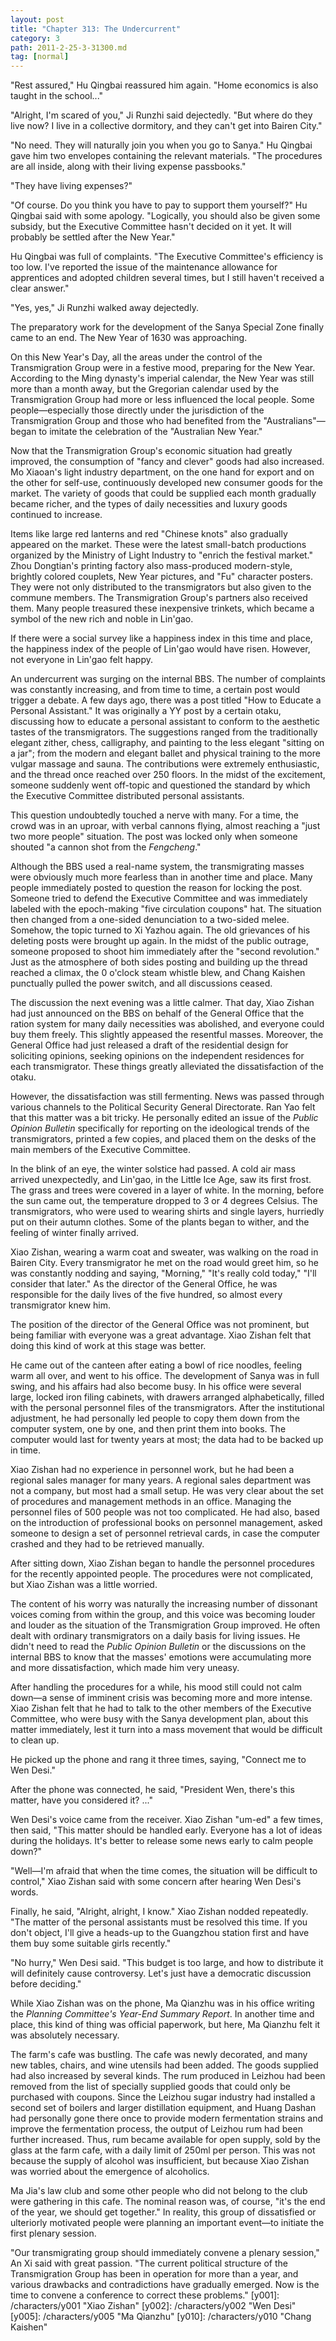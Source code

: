 ```yaml
---
layout: post
title: "Chapter 313: The Undercurrent"
category: 3
path: 2011-2-25-3-31300.md
tag: [normal]
---
```


"Rest assured," Hu Qingbai reassured him again. "Home economics is also taught in the school..."

"Alright, I'm scared of you," Ji Runzhi said dejectedly. "But where do they live now? I live in a collective dormitory, and they can't get into Bairen City."

"No need. They will naturally join you when you go to Sanya." Hu Qingbai gave him two envelopes containing the relevant materials. "The procedures are all inside, along with their living expense passbooks."

"They have living expenses?"

"Of course. Do you think you have to pay to support them yourself?" Hu Qingbai said with some apology. "Logically, you should also be given some subsidy, but the Executive Committee hasn't decided on it yet. It will probably be settled after the New Year."

Hu Qingbai was full of complaints. "The Executive Committee's efficiency is too low. I've reported the issue of the maintenance allowance for apprentices and adopted children several times, but I still haven't received a clear answer."

"Yes, yes," Ji Runzhi walked away dejectedly.

The preparatory work for the development of the Sanya Special Zone finally came to an end. The New Year of 1630 was approaching.

On this New Year's Day, all the areas under the control of the Transmigration Group were in a festive mood, preparing for the New Year. According to the Ming dynasty's imperial calendar, the New Year was still more than a month away, but the Gregorian calendar used by the Transmigration Group had more or less influenced the local people. Some people—especially those directly under the jurisdiction of the Transmigration Group and those who had benefited from the "Australians"—began to imitate the celebration of the "Australian New Year."

Now that the Transmigration Group's economic situation had greatly improved, the consumption of "fancy and clever" goods had also increased. Mo Xiaoan's light industry department, on the one hand for export and on the other for self-use, continuously developed new consumer goods for the market. The variety of goods that could be supplied each month gradually became richer, and the types of daily necessities and luxury goods continued to increase.

Items like large red lanterns and red "Chinese knots" also gradually appeared on the market. These were the latest small-batch productions organized by the Ministry of Light Industry to "enrich the festival market." Zhou Dongtian's printing factory also mass-produced modern-style, brightly colored couplets, New Year pictures, and "Fu" character posters. They were not only distributed to the transmigrators but also given to the commune members. The Transmigration Group's partners also received them. Many people treasured these inexpensive trinkets, which became a symbol of the new rich and noble in Lin'gao.

If there were a social survey like a happiness index in this time and place, the happiness index of the people of Lin'gao would have risen. However, not everyone in Lin'gao felt happy.

An undercurrent was surging on the internal BBS. The number of complaints was constantly increasing, and from time to time, a certain post would trigger a debate. A few days ago, there was a post titled "How to Educate a Personal Assistant." It was originally a YY post by a certain otaku, discussing how to educate a personal assistant to conform to the aesthetic tastes of the transmigrators. The suggestions ranged from the traditionally elegant zither, chess, calligraphy, and painting to the less elegant "sitting on a jar"; from the modern and elegant ballet and physical training to the more vulgar massage and sauna. The contributions were extremely enthusiastic, and the thread once reached over 250 floors. In the midst of the excitement, someone suddenly went off-topic and questioned the standard by which the Executive Committee distributed personal assistants.

This question undoubtedly touched a nerve with many. For a time, the crowd was in an uproar, with verbal cannons flying, almost reaching a "just two more people" situation. The post was locked only when someone shouted "a cannon shot from the *Fengcheng*."

Although the BBS used a real-name system, the transmigrating masses were obviously much more fearless than in another time and place. Many people immediately posted to question the reason for locking the post. Someone tried to defend the Executive Committee and was immediately labeled with the epoch-making "five circulation coupons" hat. The situation then changed from a one-sided denunciation to a two-sided melee. Somehow, the topic turned to Xi Yazhou again. The old grievances of his deleting posts were brought up again. In the midst of the public outrage, someone proposed to shoot him immediately after the "second revolution." Just as the atmosphere of both sides posting and building up the thread reached a climax, the 0 o'clock steam whistle blew, and Chang Kaishen punctually pulled the power switch, and all discussions ceased.

The discussion the next evening was a little calmer. That day, Xiao Zishan had just announced on the BBS on behalf of the General Office that the ration system for many daily necessities was abolished, and everyone could buy them freely. This slightly appeased the resentful masses. Moreover, the General Office had just released a draft of the residential design for soliciting opinions, seeking opinions on the independent residences for each transmigrator. These things greatly alleviated the dissatisfaction of the otaku.

However, the dissatisfaction was still fermenting. News was passed through various channels to the Political Security General Directorate. Ran Yao felt that this matter was a bit tricky. He personally edited an issue of the *Public Opinion Bulletin* specifically for reporting on the ideological trends of the transmigrators, printed a few copies, and placed them on the desks of the main members of the Executive Committee.

In the blink of an eye, the winter solstice had passed. A cold air mass arrived unexpectedly, and Lin'gao, in the Little Ice Age, saw its first frost. The grass and trees were covered in a layer of white. In the morning, before the sun came out, the temperature dropped to 3 or 4 degrees Celsius. The transmigrators, who were used to wearing shirts and single layers, hurriedly put on their autumn clothes. Some of the plants began to wither, and the feeling of winter finally arrived.

Xiao Zishan, wearing a warm coat and sweater, was walking on the road in Bairen City. Every transmigrator he met on the road would greet him, so he was constantly nodding and saying, "Morning," "It's really cold today," "I'll consider that later." As the director of the General Office, he was responsible for the daily lives of the five hundred, so almost every transmigrator knew him.

The position of the director of the General Office was not prominent, but being familiar with everyone was a great advantage. Xiao Zishan felt that doing this kind of work at this stage was better.

He came out of the canteen after eating a bowl of rice noodles, feeling warm all over, and went to his office. The development of Sanya was in full swing, and his affairs had also become busy. In his office were several large, locked iron filing cabinets, with drawers arranged alphabetically, filled with the personal personnel files of the transmigrators. After the institutional adjustment, he had personally led people to copy them down from the computer system, one by one, and then print them into books. The computer would last for twenty years at most; the data had to be backed up in time.

Xiao Zishan had no experience in personnel work, but he had been a regional sales manager for many years. A regional sales department was not a company, but most had a small setup. He was very clear about the set of procedures and management methods in an office. Managing the personnel files of 500 people was not too complicated. He had also, based on the introduction of professional books on personnel management, asked someone to design a set of personnel retrieval cards, in case the computer crashed and they had to be retrieved manually.

After sitting down, Xiao Zishan began to handle the personnel procedures for the recently appointed people. The procedures were not complicated, but Xiao Zishan was a little worried.

The content of his worry was naturally the increasing number of dissonant voices coming from within the group, and this voice was becoming louder and louder as the situation of the Transmigration Group improved. He often dealt with ordinary transmigrators on a daily basis for living issues. He didn't need to read the *Public Opinion Bulletin* or the discussions on the internal BBS to know that the masses' emotions were accumulating more and more dissatisfaction, which made him very uneasy.

After handling the procedures for a while, his mood still could not calm down—a sense of imminent crisis was becoming more and more intense. Xiao Zishan felt that he had to talk to the other members of the Executive Committee, who were busy with the Sanya development plan, about this matter immediately, lest it turn into a mass movement that would be difficult to clean up.

He picked up the phone and rang it three times, saying, "Connect me to Wen Desi."

After the phone was connected, he said, "President Wen, there's this matter, have you considered it? ..."

Wen Desi's voice came from the receiver. Xiao Zishan "um-ed" a few times, then said, "This matter should be handled early. Everyone has a lot of ideas during the holidays. It's better to release some news early to calm people down?"

"Well—I'm afraid that when the time comes, the situation will be difficult to control," Xiao Zishan said with some concern after hearing Wen Desi's words.

Finally, he said, "Alright, alright, I know." Xiao Zishan nodded repeatedly. "The matter of the personal assistants must be resolved this time. If you don't object, I'll give a heads-up to the Guangzhou station first and have them buy some suitable girls recently."

"No hurry," Wen Desi said. "This budget is too large, and how to distribute it will definitely cause controversy. Let's just have a democratic discussion before deciding."

While Xiao Zishan was on the phone, Ma Qianzhu was in his office writing the *Planning Committee's Year-End Summary Report*. In another time and place, this kind of thing was official paperwork, but here, Ma Qianzhu felt it was absolutely necessary.

The farm's cafe was bustling. The cafe was newly decorated, and many new tables, chairs, and wine utensils had been added. The goods supplied had also increased by several kinds. The rum produced in Leizhou had been removed from the list of specially supplied goods that could only be purchased with coupons. Since the Leizhou sugar industry had installed a second set of boilers and larger distillation equipment, and Huang Dashan had personally gone there once to provide modern fermentation strains and improve the fermentation process, the output of Leizhou rum had been further increased. Thus, rum became available for open supply, sold by the glass at the farm cafe, with a daily limit of 250ml per person. This was not because the supply of alcohol was insufficient, but because Xiao Zishan was worried about the emergence of alcoholics.

Ma Jia's law club and some other people who did not belong to the club were gathering in this cafe. The nominal reason was, of course, "it's the end of the year, we should get together." In reality, this group of dissatisfied or ulteriorly motivated people were planning an important event—to initiate the first plenary session.

"Our transmigrating group should immediately convene a plenary session," An Xi said with great passion. "The current political structure of the Transmigration Group has been in operation for more than a year, and various drawbacks and contradictions have gradually emerged. Now is the time to convene a conference to correct these problems."
[y001]: /characters/y001 "Xiao Zishan"
[y002]: /characters/y002 "Wen Desi"
[y005]: /characters/y005 "Ma Qianzhu"
[y010]: /characters/y010 "Chang Kaishen"